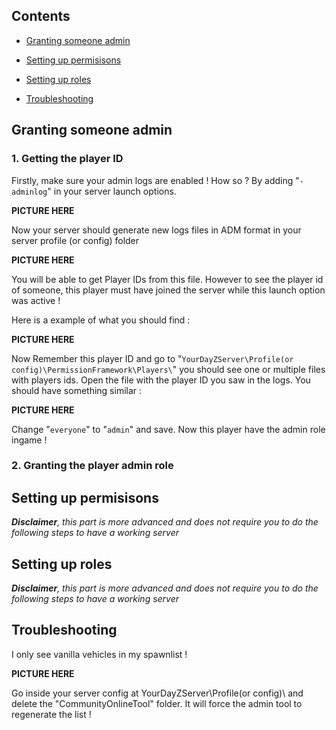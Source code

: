 ## Contents

- [Granting someone admin](#granting-someone-admin)

- [Setting up permisisons](#setting-up-permisisons)

- [Setting up roles](#setting-up-roles)

- [Troubleshooting](#troubleshooting)



## Granting someone admin

### 1. Getting the player ID

Firstly, make sure your admin logs are enabled ! How so ? By adding "`-adminlog`" in your server launch options.

**PICTURE HERE**

Now your server should generate new logs files in ADM format in your server profile (or config) folder

**PICTURE HERE**

You will be able to get Player IDs from this file. However to see the player id of someone, this player must have joined the server while this launch option was active !

Here is a example of what you should find :

**PICTURE HERE**

Now Remember this player ID and go to "`YourDayZServer\Profile(or config)\PermissionFramework\Players\`" you should see one or multiple files with players ids. Open the file with the player ID you saw in the logs. You should have something similar :

**PICTURE HERE**

Change "`everyone`" to "`admin`" and save. Now this player have the admin role ingame !

### 2. Granting the player admin role

## Setting up permisisons

_**Disclaimer**, this part is more advanced and does not require you to do the following steps to have a working server_


## Setting up roles

_**Disclaimer**, this part is more advanced and does not require you to do the following steps to have a working server_

## Troubleshooting

I only see vanilla vehicles in my spawnlist !

**PICTURE HERE**

Go inside your server config at YourDayZServer\Profile(or config)\ and delete the "CommunityOnlineTool" folder. It will force the admin tool to regenerate the list !
